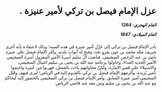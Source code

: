 <h1 dir="rtl">عزل الإمام فيصل بن تركي لأمير عنيزة .</h1>

<h5 dir="rtl">العام الهجري:  1264

العام الميلادي: 1847

</h5>

<p dir="rtl">بادر الإمامُ فيصل بن تركي إلى عَزْلِ أمير عنيزة في هذه السنة؛ وذلك لاعتقاده بأنه أغرى شريفَ مكة محمد بن عون بغزوِ نجد، وفتح له أبوابَ بلدتِه. وأمَّر الإمامُ فيصل على عنيزة ناصرَ بن عبد الرحمن السحيمي. فناصَبَ آلُ سليم أسرةُ الأمير المعزول أسرةَ السحيمي الأميرِ الجديد العداءَ، وحاولوا بزعامةِ عبد الله بن يحيى بن سليم اغتيالَ السحيمي، والاستيلاءَ على قصرِ الإمارة، ولكِنَّ محاولتهم باءت بالفشلِ، فهربوا من عُنيزة واحتموا بأميرِ بُرَيدة، وألزمهم الإمام فيصل بن تركي بالقدومِ إليه في الرياض؛ ليرى فيهم، وقَتَل السحيمي أميرَ عنيزة السابق. وأمر الإمام فيصل بن تركي السحيمي بالحضورِ إليه ليحاكَمَ مع عبد الله بن يحيى بن سليم ومن معه عند قاضي الرياضِ.</p></br>
